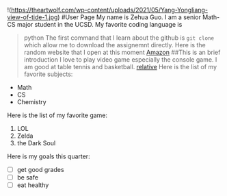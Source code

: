 !(https://theartwolf.com/wp-content/uploads/2021/05/Yang-Yongliang-view-of-tide-1.jpg)
#User Page
My name is Zehua Guo. I am a senior Math-CS major student in the UCSD. My favorite coding language is
>python
The first command that I learn about the github is `git clone` which allow me to download the assignemnt directly.
Here is the random website that I open at this moment [Amazon](https://www.amazon.com/)
##This is an brief introduction
I love to play video game especially the console game. I am good at table tennis and basketball.
[relative](README.md)
Here is the list of my favorite subjects:
- Math
- CS
- Chemistry

Here is the list of my favorite game:
1. LOL
2. Zelda
3. the Dark Soul

Here is my goals this quarter:
- [ ] get good grades
- [ ] be safe
- [ ] eat healthy